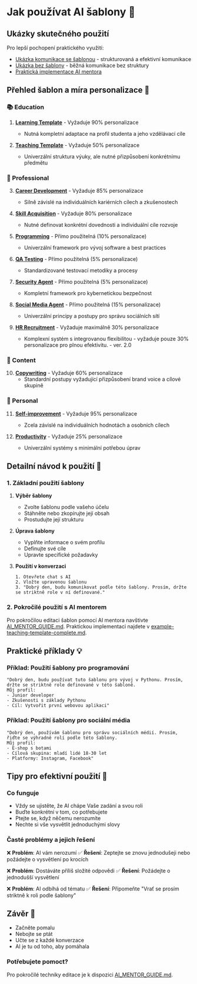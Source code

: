 # Jak používat AI šablony 📘

## Ukázky skutečného použití

Pro lepší pochopení praktického využití:
- [Ukázka komunikace se šablonou](./comparision/with-template.md) - strukturovaná a efektivní komunikace
- [Ukázka bez šablony](./comparision/without-template.md) - běžná komunikace bez struktury
- [Praktická implementace AI mentora](./example/example-teaching-template-complete.md)

## Přehled šablon a míra personalizace 📑

### 📚 Education
1. **[Learning Template](./education/learning-template-complete.md)** - Vyžaduje 90% personalizace
   - Nutná kompletní adaptace na profil studenta a jeho vzdělávací cíle

2. **[Teaching Template](./education/teaching-template-complete.md)** - Vyžaduje 50% personalizace
   - Univerzální struktura výuky, ale nutné přizpůsobení konkrétnímu předmětu

### 💼 Professional
3. **[Career Development](./professional/career-development-complete.md)** - Vyžaduje 85% personalizace
   - Silně závislé na individuálních kariérních cílech a zkušenostech

4. **[Skill Acquisition](./professional/skill-acquisition-complete.md)** - Vyžaduje 80% personalizace
   - Nutné definovat konkrétní dovednosti a individuální cíle rozvoje

5. **[Programming](./professional/programming-complete.md)** - Přímo použitelná (10% personalizace)
   - Univerzální framework pro vývoj software a best practices

6. **[QA Testing](./professional/qa-testing-complete.md)** - Přímo použitelná (5% personalizace)
   - Standardizované testovací metodiky a procesy

7. **[Security Agent](./professional/security-agent-complete.md)** - Přímo použitelná (5% personalizace)
   - Kompletní framework pro kybernetickou bezpečnost

8. **[Social Media Agent](./professional/social-media-agent-complete.md)** - Přímo použitelná (15% personalizace)
   - Univerzální principy a postupy pro správu sociálních sítí

9. **[HR Recruitment](./professional/hr-recruitment-complete.md)** - Vyžaduje maximálně 30% personalizace
   - Komplexní systém s integrovanou flexibilitou - vyžaduje pouze 30% personalizace pro plnou efektivitu. - ver. 2.0

### 📝 Content
10. **[Copywriting](./content/copywriting-complete.md)** - Vyžaduje 60% personalizace
    - Standardní postupy vyžadující přizpůsobení brand voice a cílové skupině

### 🎯 Personal
11. **[Self-improvement](./personal/self-improvement-complete.md)** - Vyžaduje 95% personalizace
    - Zcela závislé na individuálních hodnotách a osobních cílech

12. **[Productivity](./personal/productivity-complete.md)** - Vyžaduje 25% personalizace
    - Univerzální systémy s minimální potřebou úprav

## Detailní návod k použití 📝

### 1. Základní použití šablony
1. **Výběr šablony**
   - Zvolte šablonu podle vašeho účelu
   - Stáhněte nebo zkopírujte její obsah
   - Prostudujte její strukturu

2. **Úprava šablony**
   - Vyplňte informace o svém profilu
   - Definujte své cíle
   - Upravte specifické požadavky

3. **Použití v konverzaci**
   ```
   1. Otevřete chat s AI
   2. Vložte upravenou šablonu
   3. "Dobrý den, budu komunikovat podle této šablony. Prosím, držte se striktně role v ní definované."
   ```

### 2. Pokročilé použití s AI mentorem
Pro pokročilou editaci šablon pomocí AI mentora navštivte [AI_MENTOR_GUIDE.md](./AI_MENTOR_GUIDE.md). Praktickou implementaci najdete v [example-teaching-template-complete.md](./example/example-teaching-template-complete.md).

## Praktické příklady 💡

### Příklad: Použití šablony pro programování
```
"Dobrý den, budu používat tuto šablonu pro vývoj v Pythonu. Prosím, držte se striktně role definované v této šabloně.
Můj profil:
- Junior developer
- Zkušenosti s základy Pythonu
- Cíl: Vytvořit první webovou aplikaci"
```

### Příklad: Použití šablony pro sociální média
```
"Dobrý den, používám šablonu pro správu sociálních médií. Prosím, řiďte se výhradně rolí podle této šablony.
Můj profil:
- E-shop s botami
- Cílová skupina: mladí lidé 18-30 let
- Platformy: Instagram, Facebook"
```

## Tipy pro efektivní použití 🎯

### Co funguje
- Vždy se ujistěte, že AI chápe Vaše zadání a svou roli
- Buďte konkrétní v tom, co potřebujete
- Ptejte se, když něčemu nerozumíte
- Nechte si vše vysvětlit jednoduchými slovy

### Časté problémy a jejich řešení
❌ **Problém**: AI vám nerozumí
✅ **Řešení**: Zeptejte se znovu jednodušeji nebo požádejte o vysvětlení po krocích

❌ **Problém**: Dostáváte příliš složité odpovědi
✅ **Řešení**: Požádejte o jednodušší vysvětlení

❌ **Problém**: AI odbíhá od tématu
✅ **Řešení**: Připomeňte "Vrať se prosím striktně k roli podle šablony"

## Závěr 🎯
- Začněte pomalu
- Nebojte se ptát
- Učte se z každé konverzace
- AI je tu od toho, aby pomáhala

### Potřebujete pomoct?
Pro pokročilé techniky editace je k dispozici [AI_MENTOR_GUIDE.md](./AI_MENTOR_GUIDE.md).
